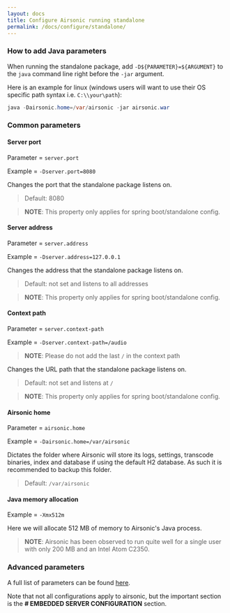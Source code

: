 ```yaml
---
layout: docs
title: Configure Airsonic running standalone
permalink: /docs/configure/standalone/
---
```

### How to add Java parameters

When running the standalone package, add `-D${PARAMETER}=${ARGUMENT}` to the `java` command line right before the
`-jar` argument.

Here is an example for linux (windows users will want to use their OS specific path syntax i.e. `C:\\your\path`):

```java
java -Dairsonic.home=/var/airsonic -jar airsonic.war
```

### Common parameters

#### Server port

Parameter = `server.port`

Example = `-Dserver.port=8080`

Changes the port that the standalone package listens on.

> Default: 8080

> **NOTE**: This property only applies for spring boot/standalone config.

#### Server address

Parameter = `server.address`

Example = `-Dserver.address=127.0.0.1`

Changes the address that the standalone package listens on.

> Default: not set and listens to all addresses

> **NOTE**: This property only applies for spring boot/standalone config.

#### Context path

Parameter = `server.context-path`

Example = `-Dserver.context-path=/audio`

> **NOTE**: Please do not add the last `/` in the context path

Changes the URL path that the standalone package listens on.

> Default: not set and listens at `/`

> **NOTE**: This property only applies for spring boot/standalone config.

#### Airsonic home

Parameter = `airsonic.home`

Example = `-Dairsonic.home=/var/airsonic`

Dictates the folder where Airsonic will store its logs, settings, transcode binaries, index and database if using the default H2 database. As such it is recommended to backup this folder.

> Default: `/var/airsonic`

#### Java memory allocation

Example = `-Xmx512m`

Here we will allocate 512 MB of memory to Airsonic's Java process.

> **NOTE**: Airsonic has been observed to run quite well for a single user with only 200 MB and an Intel Atom C2350.

### Advanced parameters

A full list of parameters can be found [here](https://docs.spring.io/spring-boot/docs/1.4.5.RELEASE/reference/htmlsingle/#common-application-properties).

Note that not all configurations apply to airsonic, but the important section is the **# EMBEDDED SERVER CONFIGURATION** section.
